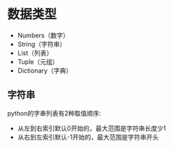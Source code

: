 # 数据类型

* Numbers（数字）
* String（字符串）
* List（列表）
* Tuple（元组）
* Dictionary（字典）

## 字符串

python的字串列表有2种取值顺序:

* 从左到右索引默认0开始的，最大范围是字符串长度少1
* 从右到左索引默认-1开始的，最大范围是字符串开头

<figure><img src="https://www.runoob.com/wp-content/uploads/2013/11/python-string-slice.png" alt=""><figcaption></figcaption></figure>

